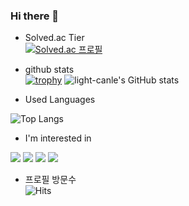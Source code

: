 ### Hi there 👋

- Solved.ac Tier<br>
[![Solved.ac
프로필](http://mazassumnida.wtf/api/v2/generate_badge?boj=paulcody8812)](https://solved.ac/paulcody8812)

- github stats<br>
[![trophy](https://github-profile-trophy.vercel.app/?username=light-canle&theme=chalk&row=2&column=5)](https://github.com/ryo-ma/github-profile-trophy)
![light-canle's GitHub stats](https://github-readme-stats.vercel.app/api?username=light-canle&show_icons=true&theme=cobalt)

- Used Languages<br>

![Top Langs](https://github-readme-stats.vercel.app/api/top-langs/?username=light-canle&layout=compact)

- I'm interested in
<img src="https://img.shields.io/badge/Unity-000000?style=flat-square&logo=Unity&logoColor=white"/>
<img src="https://img.shields.io/badge/GodotEngine-478cbf?style=flat-square&logo=GodotEngine&logoColor=white"/>
<img src="https://img.shields.io/badge/c++-00599c?style=flat-square&logo=cplusplus&logoColor=white"/>
<img src="https://img.shields.io/badge/OpenGL-5586a4?style=flat-square&logo=OpenGL&logoColor=white"/>

- 프로필 방문수<br>
![Hits](https://hits.seeyoufarm.com/api/count/incr/badge.svg?url=https%3A%2F%2Fgithub.com%2Flight-canle&count_bg=%2379C83D&title_bg=%23555555&icon=&icon_color=%23E7E7E7&title=%ED%94%84%EB%A1%9C%ED%95%84+%EB%B0%A9%EB%AC%B8+%EC%88%98&edge_flat=false)  
<!--
**light-canle/light-canle** is a ✨ _special_ ✨ repository because its `README.md` (this file) appears on your GitHub profile.

Here are some ideas to get you started:

- 🔭 I’m currently working on ...
- 🌱 I’m currently learning ...
- 👯 I’m looking to collaborate on ...
- 🤔 I’m looking for help with ...
- 💬 Ask me about ...
- 📫 How to reach me: ...
- 😄 Pronouns: ...
- ⚡ Fun fact: ...
-->
